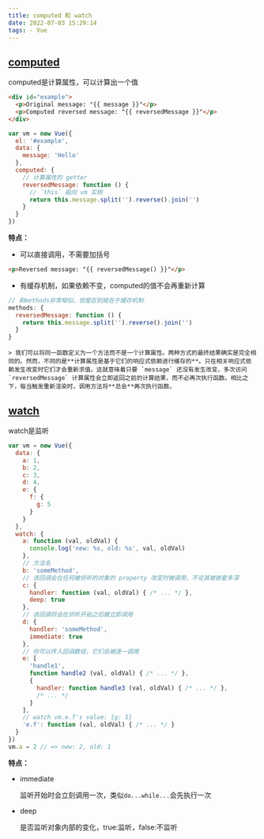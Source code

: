 ```yaml
---
title: computed 和 watch
date: 2022-07-03 15:29:14
tags: - Vue
---
```


## [computed](https://cn.vuejs.org/v2/guide/computed.html)

computed是计算属性，可以计算出一个值

```HTML
<div id="example">
  <p>Original message: "{{ message }}"</p>
  <p>Computed reversed message: "{{ reversedMessage }}"</p>
</div>
```

```JavaScript
var vm = new Vue({
  el: '#example',
  data: {
    message: 'Hello'
  },
  computed: {
    // 计算属性的 getter
    reversedMessage: function () {
      // `this` 指向 vm 实例
      return this.message.split('').reverse().join('')
    }
  }
})
```

**特点：**

- 可以直接调用，不需要加括号

```HTML
<p>Reversed message: "{{ reversedMessage() }}"</p>
```
- 有缓存机制，如果依赖不变，computed的值不会再重新计算

```JavaScript
// 和methods非常相似，但是区别就在于缓存机制
methods: {
  reversedMessage: function () {
    return this.message.split('').reverse().join('')
  }
}
```

    > 我们可以将同一函数定义为一个方法而不是一个计算属性。两种方式的最终结果确实是完全相同的。然而，不同的是**计算属性是基于它们的响应式依赖进行缓存的**。只在相关响应式依赖发生改变时它们才会重新求值。这就意味着只要 `message` 还没有发生改变，多次访问 `reversedMessage` 计算属性会立即返回之前的计算结果，而不必再次执行函数。相比之下，每当触发重新渲染时，调用方法将**总会**再次执行函数。



## [watch](https://cn.vuejs.org/v2/api/#watch)

watch是监听

```JavaScript
var vm = new Vue({
  data: {
    a: 1,
    b: 2,
    c: 3,
    d: 4,
    e: {
      f: {
        g: 5
      }
    }
  },
  watch: {
    a: function (val, oldVal) {
      console.log('new: %s, old: %s', val, oldVal)
    },
    // 方法名
    b: 'someMethod',
    // 该回调会在任何被侦听的对象的 property 改变时被调用，不论其被嵌套多深
    c: {
      handler: function (val, oldVal) { /* ... */ },
      deep: true
    },
    // 该回调将会在侦听开始之后被立即调用
    d: {
      handler: 'someMethod',
      immediate: true
    },
    // 你可以传入回调数组，它们会被逐一调用
    e: [
      'handle1',
      function handle2 (val, oldVal) { /* ... */ },
      {
        handler: function handle3 (val, oldVal) { /* ... */ },
        /* ... */
      }
    ],
    // watch vm.e.f's value: {g: 5}
    'e.f': function (val, oldVal) { /* ... */ }
  }
})
vm.a = 2 // => new: 2, old: 1
```

**特点：**

- immediate

    监听开始时会立刻调用一次，类似`do...while...`会先执行一次
- deep

    是否监听对象内部的变化，true:监听，false:不监听

